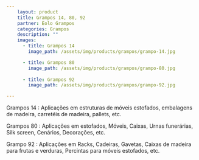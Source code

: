 ```yaml
---
    layout: product
    title: Grampos 14, 80, 92 
    partner: Eolo Grampos
    categories: Grampos   
    description: ""
    images: 
      - title: Grampos 14
        image_path: /assets/img/products/grampos/grampo-14.jpg

      - title: Grampos 80
        image_path: /assets/img/products/grampos/grampo-80.jpg
        
      - title: Grampos 92
        image_path: /assets/img/products/grampos/grampo-92.jpg

---
```


Grampos 14
: Aplicações em estruturas de móveis estofados, embalagens de madeira, carretéis de madeira, pallets, etc.

Grampos 80
: Aplicações em estofados, Móveis, Caixas, Urnas funerárias, Silk screen, Cenários, Decorações, etc.

Grampo 92
: Aplicações em Racks, Cadeiras, Gavetas, Caixas de madeira para frutas e verduras, Percintas para móveis estofados, etc.